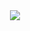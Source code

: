 <div align=center>
  <img src="https://raw.githubusercontent.com/letloop/letloop-cli/main/letloop-logo.png" />
</div>
